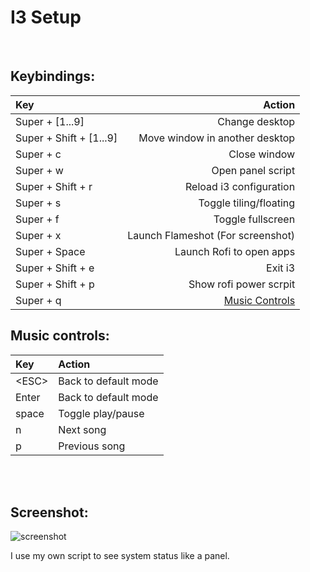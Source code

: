 # I3 Setup

<br>

## Keybindings:
| Key                          | Action                             |
| :-------------               | -----------:                       |
| Super + [1...9]              | Change desktop                     |
| Super + Shift + [1...9]      | Move window in another desktop     |
| Super + c                    | Close window                       |
| Super + w                    | Open panel script                  |
| Super + Shift + r            | Reload i3 configuration            |
| Super + s                    | Toggle tiling/floating             |
| Super + f                    | Toggle fullscreen                  |
| Super + x                    | Launch Flameshot (For screenshot)  |
| Super + Space                | Launch Rofi to open apps           |
| Super + Shift + e            | Exit i3                            |
| Super + Shift + p            | Show rofi power scrpit             |
| Super + q                    | [Music Controls](#music-controls)  |

## Music controls:
| Key   | Action               |
| :---- | :------------------- |
| \<ESC\> | Back to default mode |
| Enter | Back to default mode |
| space | Toggle play/pause    |
| n     | Next song            |
| p     | Previous song        |


<br>
<br>

## Screenshot:

![screenshot](https://preview.redd.it/vmpl8ft5hnc61.png?width=640&crop=smart&auto=webp&s=ea7920ef10dc06d65d8a0914355b79414127c171)

I use my own script to see system status like a panel.
